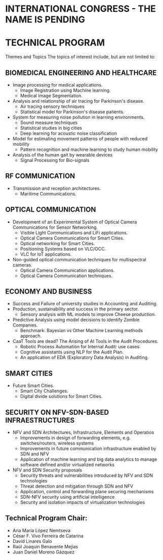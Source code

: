 # INTERNATIONAL CONGRESS - THE NAME IS PENDING  

# TECHNICAL PROGRAM
Themes and Topics
The topics of interest include, but are not limited to:

##  BIOMEDICAL ENGINEERING AND HEALTHCARE 
* Image processing for medical applications.
  * Image Registration using Machine learning.
  * Medical Image Segmentation.
* Analysis and relationship of air tracing for Parkinson's disease.
  * Air tracing sensory techniques
  * Statistical model for Parkinson's disease patients.
* System for measuring noise pollution in learning environments.
  *	Sound measure techniques
  * Statistical studies in big cities
  * Deep learning for acoustic noise classification
* Model for estimating movement patterns of people with reduced mobility
  *	Pattern recognition and machine learning to study human mobility 
* Analysis of the human gait by wearable devices
  * Signal Processing for Bio-signals 
 
##  RF COMMUNICATION
* Transmission and reception architectures.
  * Maritime Communications.

##  OPTICAL COMMUNICATION
* Development of an Experimental System of Optical Camera Communications for Sensor Networking.
  * Visible Light Communications and LiFi applications.
  * Optical Camera Communications for Smart Cities.
  * Optical networking for Smart Cities.
  * Positioning Systems based on VLC/OCC.
  * VLC for IoT applications.
* Non-guided optical communication techniques for multispectral cameras.
  * Optical Camera Communication applications.
  * Optical Camera Communication techniques.

##  ECONOMY AND BUSINESS
 
* Success and Failure of university studies in Accounting and Auditing. 
* Production, sustainability and success in the primary sector.
  * Sensory analysis with ML models to improve Cheese production.
* Predictive Analysis using model decisions to identify Zombie Companies.
  * Benchmark: Bayesian vs Other Machine Learning methods approach.
* CaaT Tools are dead? The Arising of AI Tools in the Audit Procedures.
  * Robotic Process Automation for Internal Audit: use cases.
  * Cognitive assistants using NLP for the Audit Plan.
  * An application of EDA (Exploratory Data Analysis) in Auditing.

##  SMART CITIES
* Future Smart Cities.
  * Smart City Challenges.
  * Digital divide solutions for Smart Cities.

##  SECURITY ON NFV-SDN-BASED INFRAESTRUCTURES
* NFV and SDN Architectures, Infrastructure, Elements and Operatios
  * Improvements in design of forwarding elements, e.g. switches/routers, wireless systems
  * Improvements in future communication infrastructure enabled by SDN and NFV
  * Application of machine learning and big data analytics to manage software defined and/or virtualized networks
* NFV and SDN Security proposals
  * Security threats and vulnerabilities introduced by NFV and SDN technologies
  * Threat detection and mitigation through SDN and NFV
  * Application, control and forwarding plane securing mechanisms
  * SDN-NFV security using artificial intelligence
  * Security and isolation impacts of virtualization technologies


##  Technical Program Chair:
* Ana María López Nemtseva
* César F. Vivo Ferreira de Catarina
* David Linares Galo
* Raúl Joaquin Benavente Mejías
* Juan Daniel Moreno Gázquez

